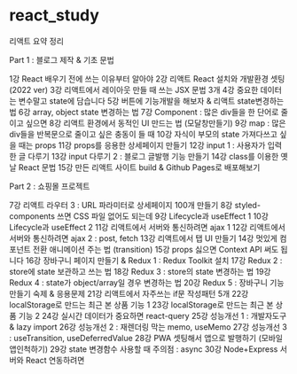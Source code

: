 # react_study
리액트 요약 정리

Part 1 : 블로그 제작 & 기초 문법

1강	React 배우기 전에 쓰는 이유부터 알아야
2강	리액트 React 설치와 개발환경 셋팅 (2022 ver)
3강	리액트에서 레이아웃 만들 때 쓰는 JSX 문법 3개
4강	중요한 데이터는 변수말고 state에 담습니다
5강	버튼에 기능개발을 해보자 & 리액트 state변경하는 법
6강	array, object state 변경하는 법
7강	Component : 많은 div들을 한 단어로 줄이고 싶으면
8강	리액트 환경에서 동적인 UI 만드는 법 (모달창만들기)
9강	map : 많은 div들을 반복문으로 줄이고 싶은 충동이 들 때
10강	자식이 부모의 state 가져다쓰고 싶을 때는 props
11강	props를 응용한 상세페이지 만들기
12강	input 1 : 사용자가 입력한 글 다루기
13강	input 다루기 2 : 블로그 글발행 기능 만들기
14강	class를 이용한 옛날 React 문법
15강	만든 리액트 사이트 build & Github Pages로 배포해보기

Part 2 : 쇼핑몰 프로젝트

7강	리액트 라우터 3 : URL 파라미터로 상세페이지 100개 만들기
8강	styled-components 쓰면 CSS 파일 없어도 되는데
9강	Lifecycle과 useEffect 1
10강	Lifecycle과 useEffect 2
11강	리액트에서 서버와 통신하려면 ajax 1
12강	리액트에서 서버와 통신하려면 ajax 2 : post, fetch
13강	리액트에서 탭 UI 만들기
14강	멋있게 컴포넌트 전환 애니메이션 주는 법 (transition)
15강	props 싫으면 Context API 써도 됩니다
16강	장바구니 페이지 만들기 & Redux 1 : Redux Toolkit 설치
17강	Redux 2 : store에 state 보관하고 쓰는 법
18강	Redux 3 : store의 state 변경하는 법
19강	Redux 4 : state가 object/array일 경우 변경하는 법
20강	Redux 5 : 장바구니 기능 만들기 숙제 & 응용문제
21강	리액트에서 자주쓰는 if문 작성패턴 5개
22강	localStorage로 만드는 최근 본 상품 기능 1
23강	localStorage로 만드는 최근 본 상품 기능 2
24강	실시간 데이터가 중요하면 react-query
25강	성능개선 1 : 개발자도구 & lazy import
26강	성능개선 2 : 재렌더링 막는 memo, useMemo
27강	성능개선 3 : useTransition, useDeferredValue
28강	PWA 셋팅해서 앱으로 발행하기 (모바일앱인척하기)
29강	state 변경함수 사용할 때 주의점 : async
30강	Node+Express 서버와 React 연동하려면
